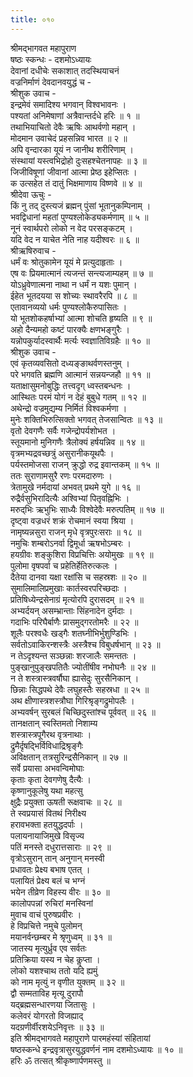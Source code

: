 ```yaml
---
title: ०१०
---
```

श्रीमद्‌भागवत महापुराण  
षष्ठः स्कन्धः - दशमोऽध्यायः  
देवानां दधीचेः सकाशात् तदस्थियाचनं   
वज्रनिर्माणं देवदानवयुद्धं च -  
श्रीशुक उवाच -   
इन्द्रमेवं समादिश्य भगवान् विश्वभावनः ।   
पश्यतां अनिमेषाणां अत्रैवान्तर्दधे हरिः ॥ १ ॥  
तथाभियाचितो देवैः ऋषिः आथर्वणो महान् ।   
मोदमान उवाचेदं प्रहसन्निव भारत ॥ २ ॥  
अपि वृन्दारका यूयं न जानीथ शरीरिणाम् ।   
संस्थायां यस्त्वभिद्रोहो दुःसहश्चेतनापहः ॥ ३ ॥  
जिजीविषूणां जीवानां आत्मा प्रेष्ठ इहेप्सितः ।   
क उत्सहेत तं दातुं भिक्षमाणाय विष्णवे ॥ ४ ॥  
श्रीदेवा ऊचुः -   
किं नु तद् दुस्त्यजं ब्रह्मन् पुंसां भूतानुकम्पिनाम् ।   
भवद्विधानां महतां पुण्यश्लोकेड्यकर्मणाम् ॥ ५ ॥  
नूनं स्वार्थपरो लोको न वेद परसङ्‌कटम् ।   
यदि वेद न याचेत नेति नाह यदीश्वरः ॥ ६ ॥  
श्रीऋषिरुवाच -   
धर्मं वः श्रोतुकामेन यूयं मे प्रत्युदाहृताः ।   
एष वः प्रियमात्मानं त्यजन्तं सन्त्यजाम्यहम् ॥ ७ ॥  
योऽध्रुवेणात्मना नाथा न धर्मं न यशः पुमान् ।   
ईहेत भूतदयया स शोच्यः स्थावरैरपि ॥ ८ ॥  
एतावानव्ययो धर्मः पुण्यश्लोकैरुपासितः ।   
यो भूतशोकहर्षाभ्यां आत्मा शोचति हृष्यति ॥ ९ ॥  
अहो दैन्यमहो कष्टं पारक्यैः क्षणभङ्‌गुरैः ।   
यन्नोपकुर्यादस्वार्थैः मर्त्यः स्वज्ञातिविग्रहैः ॥ १० ॥  
श्रीशुक उवाच -   
एवं कृतव्यवसितो दध्यङ्‌ङाथर्वणस्तनुम् ।   
परे भगवति ब्रह्मणि आत्मानं सन्नयन्जहौ ॥ ११ ॥  
यताक्षासुमनोबुद्धिः तत्त्वदृग् ध्वस्तबन्धनः ।   
आस्थितः परमं योगं न देहं बुबुधे गतम् ॥ १२ ॥  
अथेन्द्रो वज्रमुद्यम्य निर्मितं विश्वकर्मणा ।   
मुनेः शक्तिभिरुत्सिक्तो भगवत् तेजसान्वितः ॥ १३ ॥  
वृतो देवगणैः सर्वैः गजेन्द्रोपर्यशोभत ।   
स्तूयमानो मुनिगणैः त्रैलोक्यं हर्षयन्निव ॥ १४ ॥  
वृत्रमभ्यद्रवच्छत्रुं असुरानीकयूथपैः ।   
पर्यस्तमोजसा राजन् क्रुद्धो रुद्र इवान्तकम् ॥ १५ ॥  
ततः सुराणामसुरै रणः परमदारुणः ।   
त्रेतामुखे नर्मदायां अभवत् प्रथमे युगे ॥ १६ ॥  
रुद्रैर्वसुभिरादित्यैः अश्विभ्यां पितृवह्निभिः ।   
मरुद्‌भिः ऋभुभिः साध्यैः विश्वेदेवैः मरुत्पतिम् ॥ १७ ॥  
दृष्ट्वा वज्रधरं शक्रं रोचमानं स्वया श्रिया ।   
नामृष्यन्नसुरा राजन् मृधे वृत्रपुरःसराः ॥ १८ ॥  
नमुचिः शम्बरोऽनर्वा द्विमूर्धा ऋषभोऽम्बरः ।   
हयग्रीवः शङ्‌कुशिरा विप्रचित्तिः अयोमुखः ॥ १९ ॥  
पुलोमा वृषपर्वा च प्रहेतिर्हेतिरुत्कलः ।   
दैतेया दानवा यक्षा रक्षांसि च सहस्रशः ॥ २० ॥  
सुमालिमालिप्रमुखाः कार्तस्वरपरिच्छदाः ।   
प्रतिषिध्येन्द्रसेनाग्रं मृत्योरपि दुरासदम् ॥ २१ ॥  
अभ्यर्दयन् असम्भ्रान्ताः सिंहनादेन दुर्मदाः ।   
गदाभिः परिघैर्बाणैः प्रासमुद्गरतोमरैः ॥ २२ ॥  
शूलैः परश्वधैः खड्गैः शतघ्नीभिर्भुशुण्डिभिः ।   
सर्वतोऽवाकिरन्शस्त्रैः अस्त्रैश्च विबुधर्षभान् ॥ २३ ॥  
न तेऽदृश्यन्त सञ्छन्नाः शरजालैः समन्ततः ।   
पुङ्‌खानुपुङ्‌खपतितैः ज्योतींषीव नभोघनैः ॥ २४ ॥  
न ते शस्त्रास्त्रवर्षौघा ह्यासेदुः सुरसैनिकान् ।   
छिन्नाः सिद्धपथे देवैः लघुहस्तैः सहस्रधा ॥ २५ ॥  
अथ क्षीणास्त्रशस्त्रौघा गिरिश्रृङ्‌गद्रुमोपलैः ।   
अभ्यवर्षन् सुरबलं चिच्छिदुस्तांश्च पूर्ववत् ॥ २६ ॥  
तानक्षतान् स्वस्तिमतो निशाम्य   
शस्त्रास्त्रपूगैरथ वृत्रनाथाः ।   
द्रुमैर्दृषद्भिर्विविधाद्रिश्रृङ्‌गैः   
अविक्षतान् तत्रसुरिन्द्रसैनिकान् ॥ २७ ॥  
सर्वे प्रयासा अभवन्विमोघाः   
कृताः कृता देवगणेषु दैत्यैः ।   
कृष्णानुकूलेषु यथा महत्सु   
क्षुद्रैः प्रयुक्ता ऊषती रूक्षवाचः ॥ २८ ॥  
ते स्वप्रयासं वितथं निरीक्ष्य   
हरावभक्ता हतयुद्धदर्पाः ।   
पलायनायाजिमुखे विसृज्य   
पतिं मनस्ते दधुरात्तसाराः ॥ २९ ॥  
वृत्रोऽसुरान् तान् अनुगान् मनस्वी   
प्रधावतः प्रेक्ष्य बभाष एतत् ।   
पलायितं प्रेक्ष्य बलं च भग्नं   
भयेन तीव्रेण विहस्य वीरः ॥ ३० ॥  
कालोपपन्नां रुचिरां मनस्विनां   
मुवाच वाचं पुरुषप्रवीरः ।   
हे विप्रचित्ते नमुचे पुलोमन्   
मयानर्वन्छम्बर मे श्रृणुध्वम् ॥ ३१ ॥  
जातस्य मृत्युर्ध्रुव एव सर्वतः   
प्रतिक्रिया यस्य न चेह कॢप्ता ।   
लोको यशश्चाथ ततो यदि ह्यमुं   
को नाम मृत्युं न वृणीत युक्तम् ॥ ३२ ॥  
द्वौ सम्मताविह मृत्यू दुरापौ   
यद्ब्रह्मसन्धारणया जितासुः ।   
कलेवरं योगरतो विजह्याद्   
यदग्रणीर्वीरशयेऽनिवृत्तः ॥ ३३ ॥  
इति श्रीमद्‌भागवते महापुराणे पारमहंस्यां संहितायां   
षष्ठस्कन्धे इन्द्रवृत्रासुरयुद्धवर्णनं नाम दशमोऽध्यायः ॥ १० ॥   
हरिः ॐ तत्सत् श्रीकृष्णार्पणमस्तु ॥